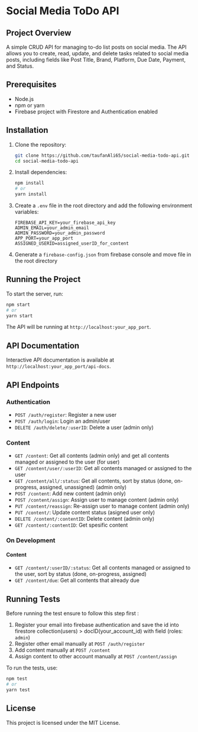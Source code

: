 # Social Media ToDo API


## Project Overview

A simple CRUD API for managing to-do list posts on social media. The API allows you to create, read, update, and delete tasks related to social media posts, including fields like Post Title, Brand, Platform, Due Date, Payment, and Status.

## Prerequisites

- Node.js
- npm or yarn
- Firebase project with Firestore and Authentication enabled

## Installation

1. Clone the repository:
    ```sh
    git clone https://github.com/taufanAli65/social-media-todo-api.git
    cd social-media-todo-api
    ```

2. Install dependencies:
    ```sh
    npm install
    # or
    yarn install
    ```

3. Create a `.env` file in the root directory and add the following environment variables:
    ```env
    FIREBASE_API_KEY=your_firebase_api_key
    ADMIN_EMAIL=your_admin_email
    ADMIN_PASSWORD=your_admin_password
    APP_PORT=your_app_port
    ASSIGNED_USERID=assigned_userID_for_content
    ```

4. Generate a `firebase-config.json` from firebase console and move file in the root directory

## Running the Project

To start the server, run:
```sh
npm start
# or
yarn start
```

The API will be running at `http://localhost:your_app_port`.

## API Documentation

Interactive API documentation is available at `http://localhost:your_app_port/api-docs`.

## API Endpoints

### Authentication

- `POST /auth/register`: Register a new user
- `POST /auth/login`: Login an admin/user
- `DELETE /auth/delete/:userID`: Delete a user (admin only)

### Content

- `GET /content`: Get all contents (admin only) and get all contents managed or assigned to the user (for user)
- `GET /content/user/:userID`: Get all contents managed or assigned to the user
- `GET /content/all/:status`: Get all contents, sort by status (done, on-progress, assigned, unassigned) (admin only)
- `POST /content`: Add new content (admin only)
- `POST /content/assign`: Assign user to manage content (admin only)
- `PUT /content/reassign`: Re-assign user to manage content (admin only)
- `PUT /content/`: Update content status (asigned user only)
- `DELETE /content/:contentID`: Delete content (admin only)
- `GET /content/:contentID`: Get spesific content

### On Development

#### Content

- `GET /content/:userID/:status`: Get all contents managed or assigned to the user, sort by status (done, on-progress, assigned)
- `GET /content/due`: Get all contents that already due

## Running Tests

Before running the test ensure to follow this step first :
1. Register your email into firebase authentication and save the id into firestore collection(users) > docID(your_account_id) with field (roles: `admin`)
2. Register other email manually at `POST /auth/register`
3. Add content manually at `POST /content`
4. Assign content to other account manually at `POST /content/assign`

To run the tests, use:
```sh
npm test
# or
yarn test
```

## License

This project is licensed under the MIT License.
